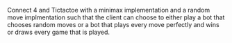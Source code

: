 Connect 4 and Tictactoe with a minimax implementation and a random move implmentation such that the client can choose to either play a bot that chooses random moves or a bot that plays every move perfectly and wins or draws every game that is played. 
